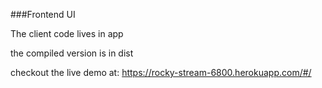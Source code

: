 ###Frontend UI

The client code lives in app

the compiled version is in dist

checkout the live demo at: https://rocky-stream-6800.herokuapp.com/#/

